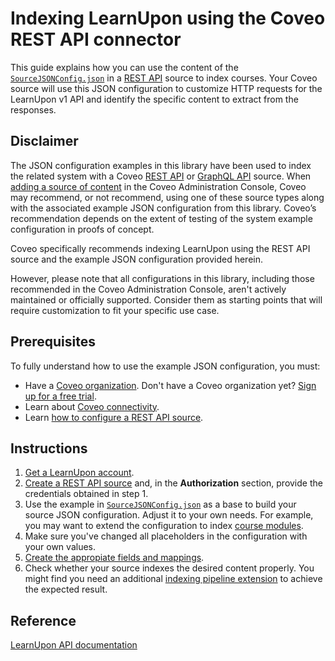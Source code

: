 # Indexing LearnUpon using the Coveo REST API connector
This guide explains how you can use the content of the [`SourceJSONConfig.json`](SourceJSONConfig.json) in a [REST API](https://docs.coveo.com/en/1896/) source to index courses. Your Coveo source will use this JSON configuration to customize HTTP requests for the LearnUpon v1 API and identify the specific content to extract from the responses.

## Disclaimer
The JSON configuration examples in this library have been used to index the related system with a Coveo [REST API](https://docs.coveo.com/en/1896/) or [GraphQL API](https://docs.coveo.com/en/n6gh2329/) source. When [adding a source of content](https://docs.coveo.com/en/3390/index-content/add-or-edit-a-source#add-a-source) in the Coveo Administration Console, Coveo may recommend, or not recommend, using one of these source types along with the associated example JSON configuration from this library. Coveo’s recommendation depends on the extent of testing of the system example configuration in proofs of concept.

Coveo specifically recommends indexing LearnUpon using the REST API source and the example JSON configuration provided herein.

However, please note that all configurations in this library, including those recommended in the Coveo Administration Console, aren't actively maintained or officially supported. Consider them as starting points that will require customization to fit your specific use case.

## Prerequisites
To fully understand how to use the example JSON configuration, you must:
- Have a [Coveo organization](https://docs.coveo.com/en/185). Don't have a Coveo organization yet? [Sign up for a free trial](https://www.coveo.com/en/free-trial?utm_marketing_tactic=connectivity_library).
- Learn about [Coveo connectivity](https://docs.coveo.com/en/1702).
- Learn [how to configure a REST API source](https://docs.coveo.com/en/1896/).

## Instructions
1. [Get a LearnUpon account](https://docs.learnupon.com/api/#get-started).
2. [Create a REST API source](https://docs.coveo.com/en/1896/) and, in the **Authorization** section, provide the credentials obtained in step 1.
3. Use the example in [`SourceJSONConfig.json`](https://github.com/coveooss/connectivity-library/blob/master/LearnUpon/SourceJSONConfig.json) as a base to build your source JSON configuration. Adjust it to your own needs. For example, you may want to extend the configuration to index [course modules](https://docs.learnupon.com/api/#modules).
4. Make sure you've changed all placeholders in the configuration with your own values.
5. [Create the appropiate fields and mappings](https://docs.coveo.com/en/1896/#completion).
6. Check whether your source indexes the desired content properly. You might find you need an additional [indexing pipeline extension](https://docs.coveo.com/en/1645/) to achieve the expected result.

## Reference
[LearnUpon API documentation](https://docs.learnupon.com/api/#learnupon-technical-documentation)
